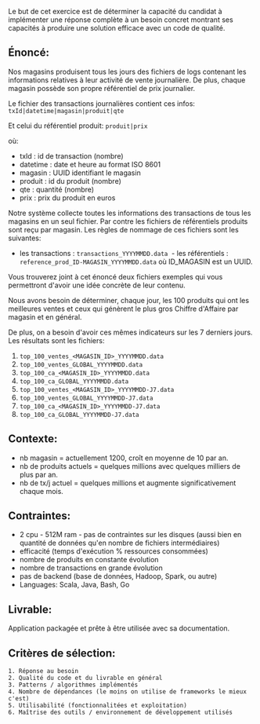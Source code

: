 Le but de cet exercice est de déterminer la capacité du candidat à implémenter une réponse complète à un besoin concret montrant ses capacités à produire une solution efficace avec un code de qualité. 


Énoncé:
--------

Nos magasins produisent tous les jours des fichiers de logs contenant les informations relatives à leur activité de vente journalière. De plus, chaque magasin possède son propre référentiel de prix journalier.


Le fichier des transactions journalières contient ces infos: `txId|datetime|magasin|produit|qte`
 
Et celui du référentiel produit: `produit|prix`

où:
 - txId : id de transaction (nombre)
 - datetime : date et heure au format ISO 8601
 - magasin : UUID identifiant le magasin
 - produit : id du produit (nombre)
 - qte : quantité (nombre)
 - prix : prix du produit en euros

Notre système collecte toutes les informations des transactions de tous les magasins en un seul fichier.
Par contre les fichiers de référentiels produits sont reçu par magasin.
Les règles de nommage de ces fichiers sont les suivantes:

  - les transactions : `transactions_YYYYMMDD.data`
  - les référentiels : `reference_prod_ID-MAGASIN_YYYYMMDD.data` où ID_MAGASIN est un UUID.

Vous trouverez joint à cet énoncé deux fichiers exemples qui vous permettront d'avoir une idée concrète de leur contenu.

Nous avons besoin de déterminer, chaque jour, les 100 produits qui ont les meilleures ventes et ceux qui génèrent le plus gros Chiffre d'Affaire par magasin et en général.

De plus, on a besoin d'avoir ces mêmes indicateurs sur les 7 derniers jours.
Les résultats sont les fichiers:
	
1. `top_100_ventes_<MAGASIN_ID>_YYYYMMDD.data` 
2. `top_100_ventes_GLOBAL_YYYYMMDD.data`
3. `top_100_ca_<MAGASIN_ID>_YYYYMMDD.data`
4. `top_100_ca_GLOBAL_YYYYMMDD.data`
5. `top_100_ventes_<MAGASIN_ID>_YYYYMMDD-J7.data` 
6. `top_100_ventes_GLOBAL_YYYYMMDD-J7.data`
7. `top_100_ca_<MAGASIN_ID>_YYYYMMDD-J7.data`
8. `top_100_ca_GLOBAL_YYYYMMDD-J7.data`

Contexte:
---------
	
* nb magasin = actuellement 1200, croît en moyenne de 10 par an.
* nb de produits actuels = quelques millions avec quelques milliers de plus par an.
* nb de tx/j actuel = quelques millions et augmente significativement chaque mois.

Contraintes:
------------

* 2 cpu - 512M ram - pas de contraintes sur les disques (aussi bien en quantité de données qu'en nombre de fichiers intermédiaires)
* efficacité (temps d'exécution % ressources consommées)
* nombre de produits en constante évolution
* nombre de transactions en grande évolution
* pas de backend (base de données, Hadoop, Spark, ou autre)
* Languages: Scala, Java, Bash, Go

Livrable:
----------

Application packagée et prête à être utilisée avec sa documentation.


Critères de sélection:
----------------------

	1. Réponse au besoin
	2. Qualité du code et du livrable en général
	3. Patterns / algorithmes implémentés
	4. Nombre de dépendances (le moins on utilise de frameworks le mieux c'est)
	5. Utilisabilité (fonctionnalitées et exploitation)
	6. Maîtrise des outils / environnement de développement utilisés

